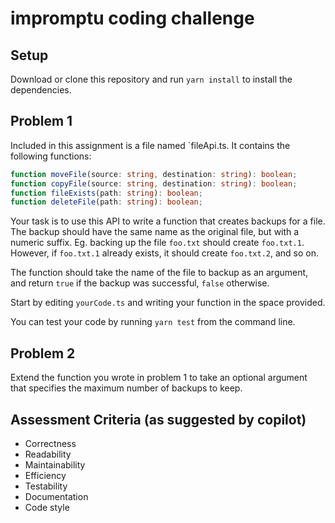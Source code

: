 # impromptu coding challenge

## Setup

Download or clone this repository and run `yarn install` to install the dependencies.

## Problem 1

Included in this assignment is a file named `fileApi.ts. It contains the following functions:

```ts
function moveFile(source: string, destination: string): boolean;
function copyFile(source: string, destination: string): boolean;
function fileExists(path: string): boolean;
function deleteFile(path: string): boolean;
```

Your task is to use this API to write a function that creates backups for a file.
The backup should have the same name as the original file, but with a numeric suffix.
Eg. backing up the file `foo.txt` should create `foo.txt.1`.
However, if `foo.txt.1` already exists, it should create `foo.txt.2`, and so on.

The function should take the name of the file to backup as an argument, and return `true` if the backup was successful, `false` otherwise.

Start by editing `yourCode.ts` and writing your function in the space provided.

You can test your code by running `yarn test` from the command line.

## Problem 2

Extend the function you wrote in problem 1 to take an optional argument that specifies the maximum number of backups to keep.

## Assessment Criteria (as suggested by copilot)

-   Correctness
-   Readability
-   Maintainability
-   Efficiency
-   Testability
-   Documentation
-   Code style
